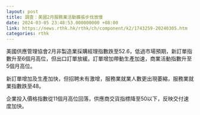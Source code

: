 ```yaml
---
layout: post
title: 調查：美國2月服務業活動擴張步伐放慢
date: 2024-03-05 23:48:53.000000000 +08:00
link: https://news.rthk.hk/rthk/ch/component/k2/1743259-20240305.htm
categories: rthk
---
```


美國供應管理協會2月非製造業採購經理指數跌至52.6，低過市場預期，新訂單指數升至6個月高位，但出口訂單放緩。訂單增加帶動生產加速，商業活動指數升至5個月高位。

新訂單增加及生產加快，但招聘未有激增，服務業就業人數更出現萎縮，服務業就業指數跌至48。

企業投入價格指數從11個月高位回落，供應商交貨指標降至50以下，反映交付速度加快。

